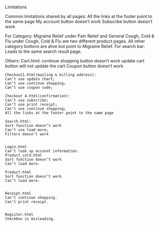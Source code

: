 Limitations

Common limitations shared by all pages:
	All the links at the footer point to the same page
	My account button doesn’t work
	Subscribe button doesn’t work

For Category: 
	Migraine Relief under Pain Relief and General Cough, Cold & Flu under Cough, Cold & Flu are two different product pages. All other category buttons are alive but point to Migraine Relief.
For search bar: 
	Leads to the same search result page.

Others:
	Cart.html:
	continue shopping button doesn’t work
	update cart button will not update the cart
	Coupon button doesn’t work

	Checkout1.html(mailing & billing address):
	Can’t use update chart;
	Can’t use continue shopping;
	Can’t use coupon code;

	Checkout 4.html(confirmation):
	Can’t use subscribe;
	Can’t use print receipt;
	Can’t use continue shopping;
	All the links at the footer point to the same page

	Search.html:
	Sort function doesn’t work
	Can’t use load more;
	Filters doesn’t work


	Login.html
	Can’t look up account information.
	Product_cold.html
	Sort function doesn’t work
	Can’t load more.

	Product.html
	Sort function doesn’t work
	Can’t load more.


	Receipt.html
	Can’t continue shopping.
	Can’t print receipt.


	Register.html
	Checkbox is misleading.



